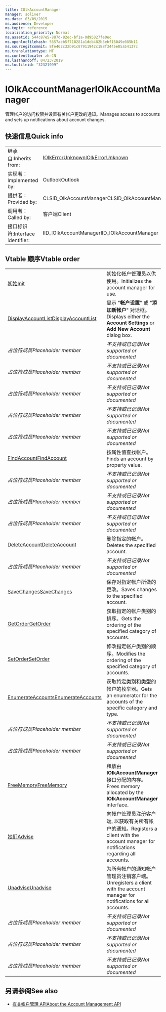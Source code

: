 ```yaml
---
title: IOlkAccountManager
manager: soliver
ms.date: 03/09/2015
ms.audience: Developer
ms.topic: reference
localization_priority: Normal
ms.assetid: 544c87e5-887d-82ec-bf1a-0d95027fe0ec
ms.openlocfilehash: 5657aeb5f710281a1dcb482b3ebf15049e085b11
ms.sourcegitcommit: 8fe462c32b91c87911942c188f3445e85a54137c
ms.translationtype: MT
ms.contentlocale: zh-CN
ms.lasthandoff: 04/23/2019
ms.locfileid: "32321999"
---
```

# <a name="iolkaccountmanager"></a><span data-ttu-id="455ae-102">IOlkAccountManager</span><span class="sxs-lookup"><span data-stu-id="455ae-102">IOlkAccountManager</span></span>

<span data-ttu-id="455ae-103">管理帐户的访问权限并设置有关帐户更改的通知。</span><span class="sxs-lookup"><span data-stu-id="455ae-103">Manages access to accounts and sets up notifications about account changes.</span></span>
  
## <a name="quick-info"></a><span data-ttu-id="455ae-104">快速信息</span><span class="sxs-lookup"><span data-stu-id="455ae-104">Quick info</span></span>

|||
|:-----|:-----|
|<span data-ttu-id="455ae-105">继承自:</span><span class="sxs-lookup"><span data-stu-id="455ae-105">Inherits from:</span></span>  <br/> |[<span data-ttu-id="455ae-106">IOlkErrorUnknown</span><span class="sxs-lookup"><span data-stu-id="455ae-106">IOlkErrorUnknown</span></span>](iolkerrorunknown.md) <br/> |
|<span data-ttu-id="455ae-107">实现者：</span><span class="sxs-lookup"><span data-stu-id="455ae-107">Implemented by:</span></span>  <br/> |<span data-ttu-id="455ae-108">Outlook</span><span class="sxs-lookup"><span data-stu-id="455ae-108">Outlook</span></span>  <br/> |
|<span data-ttu-id="455ae-109">提供者：</span><span class="sxs-lookup"><span data-stu-id="455ae-109">Provided by:</span></span>  <br/> |<span data-ttu-id="455ae-110">CLSID_OlkAccountManager</span><span class="sxs-lookup"><span data-stu-id="455ae-110">CLSID_OlkAccountManager</span></span>  <br/> |
|<span data-ttu-id="455ae-111">调用者：</span><span class="sxs-lookup"><span data-stu-id="455ae-111">Called by:</span></span>  <br/> |<span data-ttu-id="455ae-112">客户端</span><span class="sxs-lookup"><span data-stu-id="455ae-112">Client</span></span>  <br/> |
|<span data-ttu-id="455ae-113">接口标识符:</span><span class="sxs-lookup"><span data-stu-id="455ae-113">Interface identifier:</span></span>  <br/> |<span data-ttu-id="455ae-114">IID_IOlkAccountManager</span><span class="sxs-lookup"><span data-stu-id="455ae-114">IID_IOlkAccountManager</span></span>  <br/> |
   
## <a name="vtable-order"></a><span data-ttu-id="455ae-115">Vtable 顺序</span><span class="sxs-lookup"><span data-stu-id="455ae-115">Vtable order</span></span>

|||
|:-----|:-----|
|[<span data-ttu-id="455ae-116">初始</span><span class="sxs-lookup"><span data-stu-id="455ae-116">Init</span></span>](iolkaccountmanager-init.md) <br/> |<span data-ttu-id="455ae-117">初始化帐户管理员以供使用。</span><span class="sxs-lookup"><span data-stu-id="455ae-117">Initializes the account manager for use.</span></span>  <br/> |
|[<span data-ttu-id="455ae-118">DisplayAccountList</span><span class="sxs-lookup"><span data-stu-id="455ae-118">DisplayAccountList</span></span>](iolkaccountmanager-displayaccountlist.md) <br/> |<span data-ttu-id="455ae-119">显示 "**帐户设置**" 或 "**添加新帐户**" 对话框。</span><span class="sxs-lookup"><span data-stu-id="455ae-119">Displays either the **Account Settings** or **Add New Account** dialog box.</span></span>  <br/> |
| <span data-ttu-id="455ae-120">*占位符成员*</span><span class="sxs-lookup"><span data-stu-id="455ae-120">*Placeholder member*</span></span>  <br/> | <span data-ttu-id="455ae-121">*不支持或已记录*</span><span class="sxs-lookup"><span data-stu-id="455ae-121">*Not supported or documented*</span></span>  <br/> |
| <span data-ttu-id="455ae-122">*占位符成员*</span><span class="sxs-lookup"><span data-stu-id="455ae-122">*Placeholder member*</span></span>  <br/> | <span data-ttu-id="455ae-123">*不支持或已记录*</span><span class="sxs-lookup"><span data-stu-id="455ae-123">*Not supported or documented*</span></span>  <br/> |
| <span data-ttu-id="455ae-124">*占位符成员*</span><span class="sxs-lookup"><span data-stu-id="455ae-124">*Placeholder member*</span></span>  <br/> | <span data-ttu-id="455ae-125">*不支持或已记录*</span><span class="sxs-lookup"><span data-stu-id="455ae-125">*Not supported or documented*</span></span>  <br/> |
| <span data-ttu-id="455ae-126">*占位符成员*</span><span class="sxs-lookup"><span data-stu-id="455ae-126">*Placeholder member*</span></span>  <br/> | <span data-ttu-id="455ae-127">*不支持或已记录*</span><span class="sxs-lookup"><span data-stu-id="455ae-127">*Not supported or documented*</span></span>  <br/> |
| <span data-ttu-id="455ae-128">*占位符成员*</span><span class="sxs-lookup"><span data-stu-id="455ae-128">*Placeholder member*</span></span>  <br/> | <span data-ttu-id="455ae-129">*不支持或已记录*</span><span class="sxs-lookup"><span data-stu-id="455ae-129">*Not supported or documented*</span></span>  <br/> |
|[<span data-ttu-id="455ae-130">FindAccount</span><span class="sxs-lookup"><span data-stu-id="455ae-130">FindAccount</span></span>](iolkaccountmanager-findaccount.md) <br/> |<span data-ttu-id="455ae-131">按属性值查找帐户。</span><span class="sxs-lookup"><span data-stu-id="455ae-131">Finds an account by property value.</span></span>  <br/> |
| <span data-ttu-id="455ae-132">*占位符成员*</span><span class="sxs-lookup"><span data-stu-id="455ae-132">*Placeholder member*</span></span>  <br/> | <span data-ttu-id="455ae-133">*不支持或已记录*</span><span class="sxs-lookup"><span data-stu-id="455ae-133">*Not supported or documented*</span></span>  <br/> |
| <span data-ttu-id="455ae-134">*占位符成员*</span><span class="sxs-lookup"><span data-stu-id="455ae-134">*Placeholder member*</span></span>  <br/> | <span data-ttu-id="455ae-135">*不支持或已记录*</span><span class="sxs-lookup"><span data-stu-id="455ae-135">*Not supported or documented*</span></span>  <br/> |
| <span data-ttu-id="455ae-136">*占位符成员*</span><span class="sxs-lookup"><span data-stu-id="455ae-136">*Placeholder member*</span></span>  <br/> | <span data-ttu-id="455ae-137">*不支持或已记录*</span><span class="sxs-lookup"><span data-stu-id="455ae-137">*Not supported or documented*</span></span>  <br/> |
|[<span data-ttu-id="455ae-138">DeleteAccount</span><span class="sxs-lookup"><span data-stu-id="455ae-138">DeleteAccount</span></span>](iolkaccountmanager-deleteaccount.md) <br/> |<span data-ttu-id="455ae-139">删除指定的帐户。</span><span class="sxs-lookup"><span data-stu-id="455ae-139">Deletes the specified account.</span></span>  <br/> |
| <span data-ttu-id="455ae-140">*占位符成员*</span><span class="sxs-lookup"><span data-stu-id="455ae-140">*Placeholder member*</span></span>  <br/> | <span data-ttu-id="455ae-141">*不支持或已记录*</span><span class="sxs-lookup"><span data-stu-id="455ae-141">*Not supported or documented*</span></span>  <br/> |
|[<span data-ttu-id="455ae-142">SaveChanges</span><span class="sxs-lookup"><span data-stu-id="455ae-142">SaveChanges</span></span>](iolkaccountmanager-savechanges.md) <br/> |<span data-ttu-id="455ae-143">保存对指定帐户所做的更改。</span><span class="sxs-lookup"><span data-stu-id="455ae-143">Saves changes to the specified account.</span></span>  <br/> |
|[<span data-ttu-id="455ae-144">GetOrder</span><span class="sxs-lookup"><span data-stu-id="455ae-144">GetOrder</span></span>](iolkaccountmanager-getorder.md) <br/> |<span data-ttu-id="455ae-145">获取指定的帐户类别的排序。</span><span class="sxs-lookup"><span data-stu-id="455ae-145">Gets the ordering of the specified category of accounts.</span></span>  <br/> |
|[<span data-ttu-id="455ae-146">SetOrder</span><span class="sxs-lookup"><span data-stu-id="455ae-146">SetOrder</span></span>](iolkaccountmanager-setorder.md) <br/> |<span data-ttu-id="455ae-147">修改指定帐户类别的顺序。</span><span class="sxs-lookup"><span data-stu-id="455ae-147">Modifies the ordering of the specified category of accounts.</span></span>  <br/> |
|[<span data-ttu-id="455ae-148">EnumerateAccounts</span><span class="sxs-lookup"><span data-stu-id="455ae-148">EnumerateAccounts</span></span>](iolkaccountmanager-enumerateaccounts.md) <br/> |<span data-ttu-id="455ae-149">获取特定类别和类型的帐户的枚举器。</span><span class="sxs-lookup"><span data-stu-id="455ae-149">Gets an enumerator for the accounts of the specific category and type.</span></span>  <br/> |
| <span data-ttu-id="455ae-150">*占位符成员*</span><span class="sxs-lookup"><span data-stu-id="455ae-150">*Placeholder member*</span></span>  <br/> | <span data-ttu-id="455ae-151">*不支持或已记录*</span><span class="sxs-lookup"><span data-stu-id="455ae-151">*Not supported or documented*</span></span>  <br/> |
| <span data-ttu-id="455ae-152">*占位符成员*</span><span class="sxs-lookup"><span data-stu-id="455ae-152">*Placeholder member*</span></span>  <br/> | <span data-ttu-id="455ae-153">*不支持或已记录*</span><span class="sxs-lookup"><span data-stu-id="455ae-153">*Not supported or documented*</span></span>  <br/> |
|[<span data-ttu-id="455ae-154">FreeMemory</span><span class="sxs-lookup"><span data-stu-id="455ae-154">FreeMemory</span></span>](iolkaccountmanager-freememory.md) <br/> |<span data-ttu-id="455ae-155">释放由**IOlkAccountManager**接口分配的内存。</span><span class="sxs-lookup"><span data-stu-id="455ae-155">Frees memory allocated by the **IOlkAccountManager** interface.</span></span>  <br/> |
|[<span data-ttu-id="455ae-156">她们</span><span class="sxs-lookup"><span data-stu-id="455ae-156">Advise</span></span>](iolkaccountmanager-advise.md) <br/> |<span data-ttu-id="455ae-157">向帐户管理员注册客户端, 以获取有关所有帐户的通知。</span><span class="sxs-lookup"><span data-stu-id="455ae-157">Registers a client with the account manager for notifications regarding all accounts.</span></span>  <br/> |
|[<span data-ttu-id="455ae-158">Unadvise</span><span class="sxs-lookup"><span data-stu-id="455ae-158">Unadvise</span></span>](iolkaccountmanager-unadvise.md) <br/> |<span data-ttu-id="455ae-159">为所有帐户的通知帐户管理员注销客户端。</span><span class="sxs-lookup"><span data-stu-id="455ae-159">Unregisters a client with the account manager for notifications for all accounts.</span></span>  <br/> |
| <span data-ttu-id="455ae-160">*占位符成员*</span><span class="sxs-lookup"><span data-stu-id="455ae-160">*Placeholder member*</span></span>  <br/> | <span data-ttu-id="455ae-161">*不支持或已记录*</span><span class="sxs-lookup"><span data-stu-id="455ae-161">*Not supported or documented*</span></span>  <br/> |
| <span data-ttu-id="455ae-162">*占位符成员*</span><span class="sxs-lookup"><span data-stu-id="455ae-162">*Placeholder member*</span></span>  <br/> | <span data-ttu-id="455ae-163">*不支持或已记录*</span><span class="sxs-lookup"><span data-stu-id="455ae-163">*Not supported or documented*</span></span>  <br/> |
| <span data-ttu-id="455ae-164">*占位符成员*</span><span class="sxs-lookup"><span data-stu-id="455ae-164">*Placeholder member*</span></span>  <br/> | <span data-ttu-id="455ae-165">*不支持或已记录*</span><span class="sxs-lookup"><span data-stu-id="455ae-165">*Not supported or documented*</span></span>  <br/> |
   
## <a name="see-also"></a><span data-ttu-id="455ae-166">另请参阅</span><span class="sxs-lookup"><span data-stu-id="455ae-166">See also</span></span>

- [<span data-ttu-id="455ae-167">有关帐户管理 API</span><span class="sxs-lookup"><span data-stu-id="455ae-167">About the Account Management API</span></span>](about-the-account-management-api.md)


